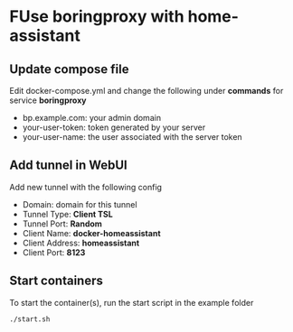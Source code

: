# FUse boringproxy with home-assistant

## Update compose file

Edit docker-compose.yml and change the following under **commands** for service **boringproxy**
- bp.example.com: your admin domain
- your-user-token: token generated by your server
- your-user-name: the user associated with the server token


## Add tunnel in WebUI

Add new tunnel with the following config

- Domain: domain for this tunnel
- Tunnel Type: **Client TSL**
- Tunnel Port: **Random**
- Client Name: **docker-homeassistant**
- Client Address: **homeassistant**
- Client Port: **8123**

## Start containers
To start the container(s), run the start script in the example folder
```bash
./start.sh
```